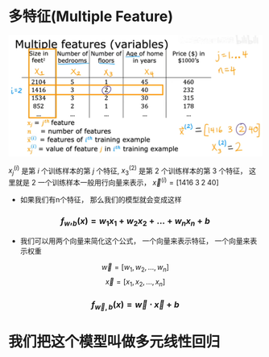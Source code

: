 # 多特征(Multiple Feature) 

![](../image/多特征/1.png)

$x^{(i)}_j$ 是第 $i$ 个训练样本的第 $j$ 个特征, $x^{(2)}_3$ 是第 $2$ 个训练样本的第 $3$ 个特征， 这里就是 $2$ 
一个训练样本一般用行向量来表示， $\vec{x}^{(i)} = [1416\;3\;2\;40]$ 


- 如果我们有n个特征， 那么我们的模型就会变成这样

### $$f_w, _b(x)=w_1x_1+w_2x_2+...+w_nx_n+b$$

- 我们可以用两个向量来简化这个公式， 一个向量来表示特征， 一个向量来表示权重
  
$$\vec{w} = [w_1,w_2,...,w_n]$$ $$\vec{x} = [x_1,x_2,...,x_n]$$
### $$f_{\vec{w}, b}(x) = \vec{w} \cdot \vec{x} + b$$

# 我们把这个模型叫做多元线性回归
